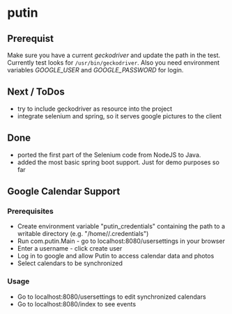 # putin

## Prerequist
Make sure you have a current *geckodriver* and update the path in the test. Currently test looks for `/usr/bin/geckodriver`.
Also you need environment variables *GOOGLE_USER* and *GOOGLE_PASSWORD* for login.

## Next / ToDos
* try to include geckodriver as resource into the project
* integrate selenium and spring, so it serves google pictures to the client

## Done
* ported the first part of the Selenium code from NodeJS to Java.
* added the most basic spring boot support. Just for demo purposes so far

## Google Calendar Support

### Prerequisites
* Create environment variable "putin_credentials" containing the path to a writable directory (e.g. "/home/<username>/.credentials")
* Run com.putin.Main - go to localhost:8080/usersettings in your browser
* Enter a username - click create user
* Log in to google and allow Putin to access calendar data and photos
* Select calendars to be synchronized

### Usage
* Go to localhost:8080/usersettings to edit synchronized calendars
* Go to localhost:8080/index to see events